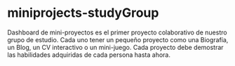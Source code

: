 # miniprojects-studyGroup
Dashboard de mini-proyectos es el primer proyecto colaborativo de nuestro grupo de estudio.  Cada uno tener un pequeño proyecto como una Biografía, un Blog, un CV interactivo o un mini-juego. Cada proyecto debe demostrar las habilidades adquiridas de cada persona hasta ahora.
